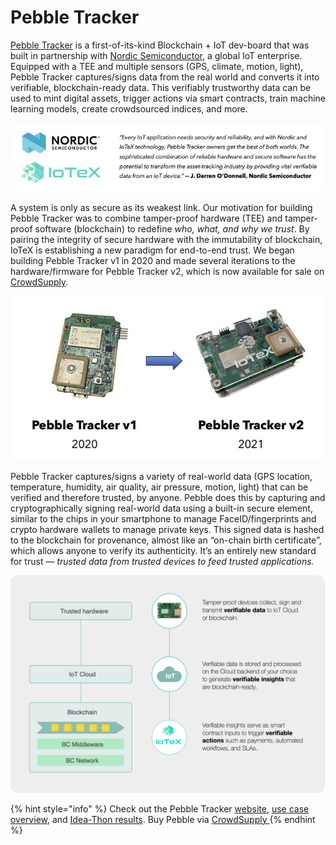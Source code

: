 # Pebble Tracker

[Pebble Tracker](https://iotex.io/pebble) is a first-of-its-kind Blockchain + IoT dev-board that was built in partnership with [Nordic Semiconductor](https://www.nordicsemi.com/News/2020/02/IoTeXs-Cellular-IoT-based-tracker-delivers-environmental-and-condition-data-for-assets-in-transit), a global IoT enterprise. Equipped with a TEE and multiple sensors \(GPS, climate, motion, light\), Pebble Tracker captures/signs data from the real world and converts it into verifiable, blockchain-ready data. This verifiably trustworthy data can be used to mint digital assets, trigger actions via smart contracts, train machine learning models, create crowdsourced indices, and more.

![](../.gitbook/assets/image%20%2846%29.png)

A system is only as secure as its weakest link. Our motivation for building Pebble Tracker was to combine tamper-proof hardware \(TEE\) and tamper-proof software \(blockchain\) to redefine _who, what, and why we trust_. By pairing the integrity of secure hardware with the immutability of blockchain, IoTeX is establishing a new paradigm for end-to-end trust. We began building Pebble Tracker v1 in 2020 and made several iterations to the hardware/firmware for Pebble Tracker v2, which is now available for sale on [CrowdSupply](https://www.crowdsupply.com/iotex/pebble-tracker).

![](../.gitbook/assets/image%20%2828%29.png)

Pebble Tracker captures/signs a variety of real-world data \(GPS location, temperature, humidity, air quality, air pressure, motion, light\) that can be verified and therefore trusted, by anyone. Pebble does this by capturing and cryptographically signing real-world data using a built-in secure element, similar to the chips in your smartphone to manage FaceID/fingerprints and crypto hardware wallets to manage private keys. This signed data is hashed to the blockchain for provenance, almost like an “on-chain birth certificate”, which allows anyone to verify its authenticity. It’s an entirely new standard for trust — _trusted data from trusted devices to feed trusted applications._

![](../.gitbook/assets/image%20%2815%29.png)

{% hint style="info" %}
Check out the Pebble Tracker [website](https://iotex.io/pebble), [use case overview](https://medium.com/iotex/building-next-gen-use-cases-with-pebble-by-iotex-c61b5a3f66cb), and [Idea-Thon results](https://docs.google.com/presentation/d/1Qg9MBvcE8jLfBxivzsmQHNY0Q6Bhg2QS/edit). Buy Pebble via [CrowdSupply ](https://www.crowdsupply.com/iotex/pebble-tracker)
{% endhint %}

